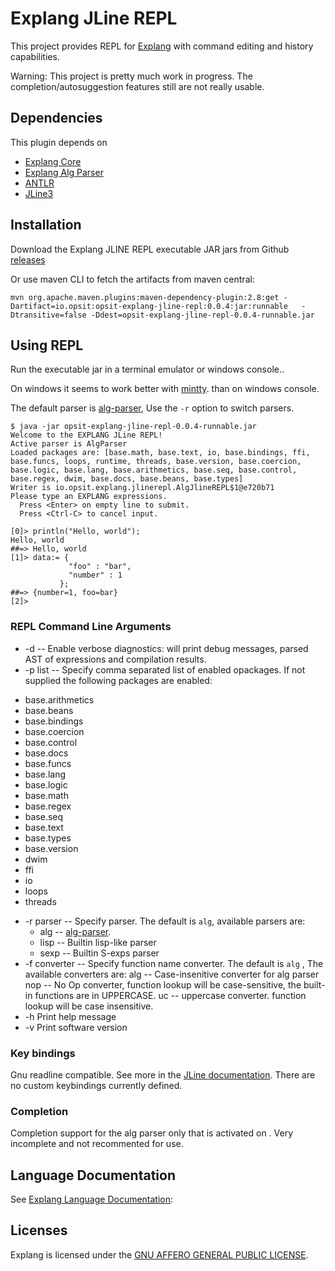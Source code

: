 Explang JLine REPL
==================

This project provides REPL for [Explang](https://github.com/opsit/opsit-explang-docs)
with command editing and history capabilities.

Warning: This project is pretty much work in progress.  The
completion/autosuggestion features still are not really usable.

Dependencies
------------

This plugin depends on 
- [Explang Core](https://github.com/opsit-io/opsit-explang-core)
- [Explang Alg Parser](https://github.com/opsit-io/opsit-explang-alg-parser)
- [ANTLR](https://www.antlr.org)
- [JLine3](https://github.com/jline/jline3)

Installation
------------

Download the Explang JLINE REPL executable JAR jars from Github 
[releases](https://github.com/opsit-io/opsit-explang-jline-repl/releases)


Or use maven CLI to fetch the artifacts from maven central:

```
mvn org.apache.maven.plugins:maven-dependency-plugin:2.8:get -Dartifact=io.opsit:opsit-explang-jline-repl:0.0.4:jar:runnable   -Dtransitive=false -Ddest=opsit-explang-jline-repl-0.0.4-runnable.jar
```

Using REPL
----------

Run the executable jar in a terminal emulator or windows console.. 

On windows it seems to work better with [mintty](https://mintty.github.io/).
than on windows console.

The default parser is [alg-parser](https://github.com/opsit-io/opsit-explang-alg-parser),
Use the `-r` option to switch parsers.

```
$ java -jar opsit-explang-jline-repl-0.0.4-runnable.jar 
Welcome to the EXPLANG JLine REPL!
Active parser is AlgParser
Loaded packages are: [base.math, base.text, io, base.bindings, ffi, base.funcs, loops, runtime, threads, base.version, base.coercion, base.logic, base.lang, base.arithmetics, base.seq, base.control, base.regex, dwim, base.docs, base.beans, base.types]
Writer is io.opsit.explang.jlinerepl.AlgJlineREPL$1@e720b71
Please type an EXPLANG expressions. 
  Press <Enter> on empty line to submit.
  Press <Ctrl-C> to cancel input.

[0]> println("Hello, world");
Hello, world
##=> Hello, world
[1]> data:= {
             "foo" : "bar",
             "number" : 1
           };
##=> {number=1, foo=bar}
[2]>
```

### REPL Command Line Arguments 


*  -d -- Enable verbose diagnostics: will print debug messages, parsed AST of expressions and compilation results.
*  -p list -- Specify comma separated list of enabled opackages. If not supplied the following packages are enabled:
  - base.arithmetics
  - base.beans
  - base.bindings
  - base.coercion
  - base.control
  - base.docs
  - base.funcs
  - base.lang
  - base.logic
  - base.math
  - base.regex
  - base.seq
  - base.text
  - base.types
  - base.version
  - dwim
  - ffi
  - io
  - loops
  - threads
* -r parser -- Specify parser. The default is `alg`, available parsers are:
  - alg -- [alg-parser](https://github.com/opsit-io/opsit-explang-alg-parser).
  - lisp -- Builtin lisp-like  parser 
  - sexp -- Builtin S-exps parser
* -f converter -- Specify function name converter. The default is `alg` , The available converters are:
     alg -- Case-insenitive converter for alg parser
     nop -- No Op converter, function lookup will be case-sensitive, the built-in functions are in UPPERCASE.
     uc -- uppercase converter. function lookup will be case insensitive.
* -h Print help message
* -v Print software version


### Key bindings

Gnu readline compatible. See more in the [JLine documentation](https://github.com/jline/jline3/wiki).
There are no custom keybindings currently defined.

### Completion

Completion support for the alg parser only that is activated on <TAB>. Very incomplete and 
not recommented for use.


Language Documentation
----------------------

See [Explang Language Documentation](https://github.com/opsit/opsit-explang-docs):


Licenses
--------

Explang is licensed under the [GNU AFFERO GENERAL PUBLIC LICENSE](LICENSE).
